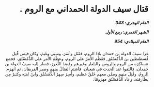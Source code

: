 <h1 dir="rtl">قتال سيف الدولة الحمداني مع الروم .</h1>

<h5 dir="rtl">العام الهجري:  343

الشهر القمري: ربيع الأول

العام الميلادي: 954</h5>

<p dir="rtl">غزا سيفُ الدولة بن حمدان بلادَ الروم، فقَتَل وأسَرَ، وسبى وغَنِمَ، وكان فيمن قُتِلَ قُسطنطين بن الدُّمُسْتُق, فعَظُم الأمرُ على الروم، وعظُمَ الأمر على الدُّمُسْتُق، فجمع عساكِرَه من الروم والروس والبلغار وغيرهم وقصَدَ الثُّغورَ، فسار إليه سيفُ الدولة بن حمدان، فالتقوا عند الحدث في شعبان، فاشتد القتالُ بينهم وصبر الفريقان، ثم انهزم الرومُ، وقُتِلَ منهم وممَّن معهم خَلقٌ عظيم، وأُسِرَ صِهرُ الدُّمُسْتُق وابنُ ابنتِه وكثيرٌ مِن بطارقته، وعاد الدُّمُسْتُق مهزومًا.</p></br>

